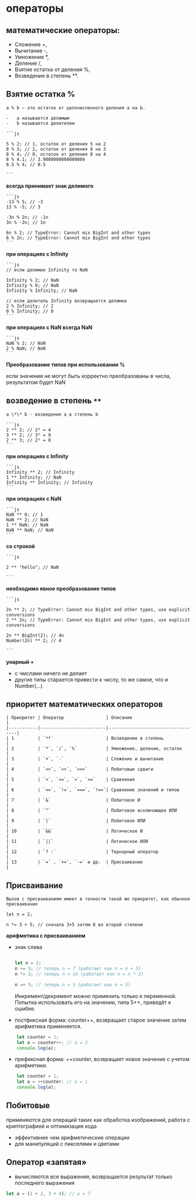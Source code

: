 # операторы

## математические операторы:

-   Сложение +,
-   Вычитание -,
-   Умножение \*,
-   Деление /,
-   Взятие остатка от деления %,
-   Возведение в степень \*\*.

## Взятие остатка %

    a % b – это остаток от целочисленного деления a на b.

    -   a называется делимым
    -   b называется делителем

    ```js

    5 % 2; // 1, остаток от деления 5 на 2
    8 % 3; // 2, остаток от деления 8 на 3
    8 % 4; // 0, остаток от деления 8 на 4
    8 % 4.1; // 3.9000000000000004
    8.5 % 4; // 0.5

    ```

**всегда принимает знак делимого**

    ```js
    -13 % 5; // -3
    13 % -5; // 3

    -3n % 2n; // -1n
    3n % -2n; // 1n

    6n % 2; // TypeError: Cannot mix BigInt and other types
    6 % 2n; // TypeError: Cannot mix BigInt and other types
    ```

**при операциях с Infinity**

    ```js
    // если делимое Infinity то NaN

    Infinity % 2; // NaN
    Infinity % 0; // NaN
    Infinity % Infinity; // NaN

    // если делитель Infinity возвращается делимое
    2 % Infinity; // 2
    0 % Infinity; // 0
    ```

**при операциях с NaN всегда NaN**

    ```js
    NaN % 2; // NaN
    2 % NaN; // NaN
    ```

**Преобразование типов при использовании %**

если значения не могут быть корректно преобразованы в числа, результатом будет NaN

## возведение в степень `**`

    a \*\* b - возведение а в степень b

    ```js
    2 ** 2; // 2² = 4
    3 ** 2; // 3² = 9
    2 ** 3; // 2³ = 8
    ```

**при операциях с Infinity**

    ```js
    Infinity ** 2; // Infinity
    1 ** Infinity; // NaN
    Infinity ** Infinity; // Infinity
    ```

**при операциях с NaN**

    ```js
    NaN ** 0; // 1
    NaN ** 2; // NaN
    1 ** NaN; // NaN
    NaN ** NaN; // NaN
    ```

**со строкой**

    ```js

    2 ** "hello"; // NaN

    ```

**необходимо явное преобразование типов**

    ```js

    2n ** 2; // TypeError: Cannot mix BigInt and other types, use explicit conversions
    2 ** 2n; // TypeError: Cannot mix BigInt and other types, use explicit conversions

    2n ** BigInt(2); // 4n
    Number(2n) ** 2; // 4

    ```

**унарный +**

-   c чмслами ничего не делает
-   другие типы старается привести к числу, то же самое, что и Number(...)

## приоритет математических операторов

    | Приоритет | Оператор                | Описание                          |
    |-----------|-------------------------|-----------------------------------|
    | 1         | `**`                    | Возведение в степень              |
    | 2         | `*`, `/`, `%`           | Умножение, деление, остаток       |
    | 3         | `+`, `-`                | Сложение и вычитание              |
    | 4         | `<<`, `>>`, `>>>`       | Побитовые сдвиги                  |
    | 5         | `<`, `<=`, `>`, `>=`    | Сравнения                         |
    | 6         | `==`, `!=`, `===`, `!==`| Сравнение значений и типов        |
    | 7         | `&`                     | Побитовое И                       |
    | 8         | `^`                     | Побитовое исключающее ИЛИ         |
    | 9         | `|`                     | Побитовое ИЛИ                     |
    | 10        | `&&`                    | Логическое И                      |
    | 11        | `||`                    | Логическое ИЛИ                    |
    | 12        | `? :`                   | Тернарный оператор                |
    | 13        | `=` , `+=`, `-=` и др.  | Присваивание                      |

## Присваивание

    Вызов с присваиванием имеет в точности такой же приоритет, как обычное присваивание

    let n = 2;

    n *= 3 + 5; // сначала 3+5 затем 8 во второй степени

**арифметика с присваиванием**

-   знак слева

    ```js

    let n = 2;
    n += 5; // теперь n = 7 (работает как n = n + 5)
    n *= 2; // теперь n = 14 (работает как n = n * 2)

    n =+ 5; // теперь n = 5 (работает как n = 5)

    ```

    Инкремент/декремент можно применить только к переменной. Попытка использовать его на значении, типа 5++, приведёт к ошибке.

- постфиксная форма: counter++, возвращает старое значение затем арифметика применяется.
```js
    let counter = 1;
    let a = counter++; // a = 2
    console.log(a);
```

- префиксная форма: ++counter, возвращает новое значение c учетом арифметики.
```js
    let counter = 1;
    let a = ++counter; // a = 1
    console.log(a);
```

## Побитовые

применяются для операций таких как обработка изображений, работа с криптографией и оптимизация кода
- эффективнее чем арифметические операции
- для манипуляций с пикселями и цветами

## Оператор «запятая»
- вычисляются все выражения, возвращается результат только последнего выражения

```js
let a = (1 + 2, 3 + 4); // a = 7
```

